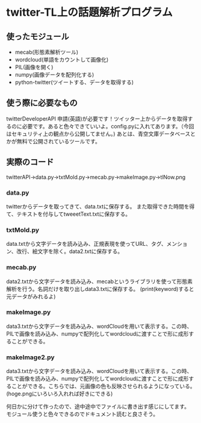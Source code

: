 # twitter-TL上の話題解析プログラム

## 使ったモジュール
- mecab(形態素解析ツール)
- wordcloud(単語をカウントして画像化)
- PIL(画像を開く)
- numpy(画像データを配列化する)
- python-twitter(ツイートする、データを取得する)

## 使う際に必要なもの
twitterDeveloperAPI
申請(英語)が必要です！ツイッター上からデータを取得するのに必要です。あると色々できていいよ。config.pyに入れてあります。（今回はセキュリティ上の観点から公開してません。)
あとは、青空文庫データベースとかが無料で公開されているツールです。

## 実際のコード
twitterAPI->data.py->txtMold.py->mecab.py->makeImage.py->tlNow.png

### data.py
twitterからデータを取ってきて、data.txtに保存する。
また取得できた時間を得て、テキストを付与してtweeetText.txtに保存する。
### txtMold.py
data.txtから文字データを読み込み、正規表現を使ってURL、タグ、メンション、改行、絵文字を除く。data2.txtに保存する。
### mecab.py
data2.txtから文字データを読み込み、mecabというライブラリを使って形態素解析を行う。名詞だけを取り出しdata3.txtに保存する。
(print(keyword)すると元データがみれるよ)
### makeImage.py
data3.txtから文字データを読み込み、wordCloudを用いて表示する。この時、PILで画像を読み込み、numpyで配列化してwordcloudに渡すことで形に成形することができる。
### makeImage2.py
data3.txtから文字データを読み込み、wordCloudを用いて表示する。この時、PILで画像を読み込み、numpyで配列化してwordcloudに渡すことで形に成形することができる。こちらでは、元画像の色も反映させられるようになっている。(hoge.pngにいろいろ入れれば好きにできる)

何日かに分けて作ったので、途中途中でファイルに書き出す感じにしてます。
モジュール使うと色々できるのでドキュメント読むと良さそう。
